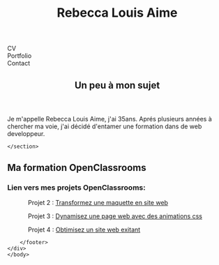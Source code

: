 <html>
    <head>
        <meta charset="utf-8" />
        <link rel="stylesheets" href="styles.css" />
        <title>Rebkhya</title>
        <link rel="preconnect" href="https://fonts.gstatic.com">
    </head>
    <body>
        <div>
        <header>
             <h1>Rebecca Louis Aime</h1>
        </header>
        <nav id="menu">
            <div class="cv">CV</div>
           <div class="portfolio">Portfolio</div> <!-- Le menu se situe en haut -->
           <div class="contact">Contact</div>
       </nav>
       <section>
        <header>
            <h1>Un peu à mon sujet</h1>
        </header>
        <p>Je m'appelle Rebecca Louis Aime, j'ai 35ans. Aprés plusieurs années à chercher ma voie,
   j'ai décidé d'entamer une formation dans de web developpeur.</p>

    </section>

  <section>
   <h2>Ma formation OpenClassrooms</h2>
    <p>
    <h3>Lien vers mes projets OpenClassrooms:</h3>
    <ul>
           <ol>Projet 2 : <a href="https://rebkhya.github.io/RebeccaLouisAime_2_10062021/Reservia.html"><span>Transformez une maquette en site web</span></a> </ol>
           <ol>Projet 3 : <a href="#"><span>Dynamisez une page web avec des animations css</span></a> </ol>
           <ol>Projet 4 : <a href="#"><span>Obtimisez un site web exitant</span></a> </ol>
       </ul>
    </p>
  </section>
        <footer>

        </footer>
    </div>
    </body>
</html>
